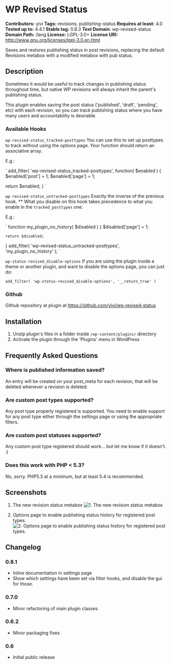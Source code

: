 # WP Revised Status #
**Contributors:** yivi
**Tags:** revisions, publishing-status
**Requires at least:** 4.0
**Tested up to:** 4.4.1
**Stable tag:** 0.8.3
**Text Domain:** wp-revised-status
**Domain Path:** /lang
**License:** LGPL-3.0+
**License URI:** http://www.gnu.org/licenses/lgpl-3.0.en.html


Saves and restores publishing status in post revisions, replacing the default Revisions metabox with a modified metabox with pub status.

## Description ##

Sometimes it would be useful to track changes in publishing status throughout time, but native WP revisions will always inherit the parent's publishing status.

This plugin enables saving the post status ('published', 'draft', 'pending', etc) with each revision, so you can track publishing status where you have many users and accountability is desirable.

### Available Hooks ###

`wp-revised-status_tracked-posttypes`
You can use this to set up posttypes to track without using the options page. Your function should return an associative array.

E.g.: 

`
 add_filter( 'wp-revised-status_tracked-posttypes', function( $enabled ) {
 $enabled['post'] = 1;
 $enabled['page'] = 1;
 
 return $enabled;
 }
`

`wp-revised-status_untracked-posttypes`
Exactly the inverse of the previous hook. ** What you disable on this hook takes precedence to what you enable in the `tracked_posttypes` one.

E.g.:

`
function my_plugin_no_history( $disabled ) {
    $disabled['page'] = 1;
    
    return $disabled;
}
add_filter( 'wp-revised-status_untracked-posttypes', 'my_plugin_no_history' );
`

`wp-status-revised_disable-options`
If you are using the plugin inside a theme or another plugin, and want to disable the options page, you can just do:

`add_filter( 'wp-status-revised_disable-options', '__return_true' )`


### Github ###
Github repository at plugin at https://github.com/yivi/wp-revised-status

## Installation ##

1. Unzip plugin's files in a folder inside `/wp-content/plugins/` directory
1. Activate the plugin through the 'Plugins' menu in WordPress

## Frequently Asked Questions ##

### Where is published information saved? ###
An entry will be created on your post_meta for each revision, that will be deleted whenever a revision is deleted.

### Are custom post types supported? ###
Any post type properly registered is supported. You need to enable support for any post type either through the settings page or using the appropriate filters.

### Are custom post statuses supported? ###
Any custom post type registered should work... but let me know if it doesn't. :)

### Does this work with PHP < 5.3? ###
No, sorry. PHP5.3 at a minimum, but at least 5.4 is recommended.

## Screenshots ##

1. The new revision status metabox
![1. The new revision status metabox](https://ps.w.org/revised-publishing-status/assets/screenshot-1.png)

2. Options page to enable publishing status history for registered post types.
![2. Options page to enable publishing status history for registered post types.](https://ps.w.org/revised-publishing-status/assets/screenshot-2.png)


## Changelog ##

### 0.8.1 ###
* Inline documentation in settings page
* Show which settings have been set via filter hooks, and disable the gui for those.

### 0.7.0 ###
* Minor refactoring of main plugin classes

### 0.6.2 ###
* Minor packaging fixes

### 0.6 ###
* Initial public release